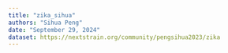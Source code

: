 ```yaml
---
title: "zika_sihua"
authors: "Sihua Peng"
date: "September 29, 2024"
dataset: https://nextstrain.org/community/pengsihua2023/zika
---
```

